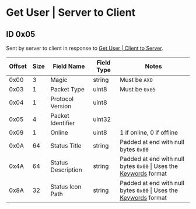# Get User | Server to Client

## ID 0x05

Sent by server to client in response to [Get User | Client to Server](../clientToServer/0x05_get_user.md).

<table>
    <thead>
        <tr>
            <th>Offset</th>
            <th>Size</th>
            <th>Field Name</th>
            <th>Field Type</th>
            <th>Notes</th>
        </tr>
    </thead>
    <tbody>
    <tr>
        <td>0x00</td>
        <td>3</td>
        <td>Magic</td>
        <td>string</td>
        <td>Must be <code>AXO</code></td>
    </tr>
        <tr>
        <td>0x03</td>
        <td>1</td>
        <td>Packet Type</td>
        <td>uint8</td>
        <td>Must be <code>0x05</code></td>
    </tr>
    <tr>
        <td>0x04</td>
        <td>1</td>
        <td>Protocol Version</td>
        <td>uint8</td>
        <td></td>
    </tr>
    <tr>
        <td>0x05</td>
        <td>4</td>
        <td>Packet Identifier</td>
        <td>uint32</td>
        <td></td>
    </tr>
    <tr>
        <td>0x09</td>
        <td>1</td>
        <td>Online</td>
        <td>uint8</td>
        <td>1 if online, 0 if offline</td>
    </tr>
    <tr>
        <td>0x0A</td>
        <td>64</td>
        <td>Status Title</td>
        <td>string</td>
        <td>Padded at end with null bytes <code>0x00</code></td>
    </tr>
    <tr>
        <td>0x4A</td>
        <td>64</td>
        <td>Status Description</td>
        <td>string</td>
        <td>Padded at end with null bytes <code>0x00</code> |  Uses the <a href="../../../formats/keywords.md">Keywords</a> format</td>
    </tr>
    <tr>
        <td>0x8A</td>
        <td>32</td>
        <td>Status Icon Path</td>
        <td>string</td>
        <td>Padded at end with null bytes <code>0x00</code> | Uses the <a href="../../../formats/keywords.md">Keywords</a> format</td></td>
    </tr>
    </tbody>
</table>
